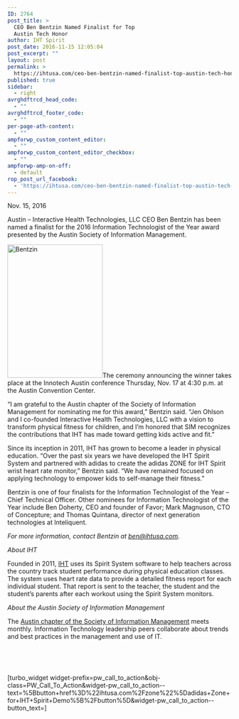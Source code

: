```yaml
---
ID: 2764
post_title: >
  CEO Ben Bentzin Named Finalist for Top
  Austin Tech Honor
author: IHT Spirit
post_date: 2016-11-15 12:05:04
post_excerpt: ""
layout: post
permalink: >
  https://ihtusa.com/ceo-ben-bentzin-named-finalist-top-austin-tech-honor/
published: true
sidebar:
  - right
avrghdftrcd_head_code:
  - ""
avrghdftrcd_footer_code:
  - ""
per-page-ath-content:
  - ""
ampforwp_custom_content_editor:
  - ""
ampforwp_custom_content_editor_checkbox:
  - ""
ampforwp-amp-on-off:
  - default
rop_post_url_facebook:
  - 'https://ihtusa.com/ceo-ben-bentzin-named-finalist-top-austin-tech-honor/?utm_source=ReviveOldPost&utm_medium=social&utm_campaign=ReviveOldPost'
---
```

<span style="font-weight: 400;">Nov. 15, 2016</span>

<span style="font-weight: 400;">Austin – Interactive Health Technologies, LLC CEO Ben Bentzin has been named a finalist for the 2016 Information Technologist of the Year award presented by the Austin Society of Information Management.</span>

<span style="font-weight: 400;"><a href="https://ihtusa.com/wp-content/uploads/2016/11/Ben-Bentzin-web.jpg"><img class="size-medium wp-image-2765 alignleft" src="https://ihtusa.com/wp-content/uploads/2016/11/Ben-Bentzin-web-214x300.jpg" alt="Bentzin" width="214" height="300"></a>The ceremony announcing the winner takes place at the Innotech Austin conference Thursday, Nov. 17 at 4:30 p.m. at the Austin Convention Center.</span>

<span style="font-weight: 400;">“I am grateful to the Austin chapter of the Society of Information Management for nominating me for this award,” Bentzin said. “Jen Ohlson and I co-founded Interactive Health Technologies, LLC with a vision to transform physical fitness for children, and I’m honored that SIM recognizes the contributions that IHT has made toward getting kids active and fit.” </span><!--more-->

<span style="font-weight: 400;">Since its inception in 2011, IHT has grown to become a leader in physical education. “Over the past six years we have developed the IHT Spirit System and partnered with adidas to create the adidas ZONE for IHT Spirit wrist heart rate monitor,” Bentzin said. “We have remained focused on applying technology to empower kids to self-manage their fitness.” </span>

<span style="font-weight: 400;">Bentzin is one of four finalists for the Information Technologist of the Year – Chief Technical Officer. Other nominees for Information Technologist of the Year include Ben Doherty, CEO and founder of Favor; Mark Magnuson, CTO of Concepture; and Thomas Quintana, director of next generation technologies at Inteliquent. </span>

<i><span style="font-weight: 400;">For more information, contact Bentzin at </span></i><a href="mailto:ben@ihtusa.com"><i><span style="font-weight: 400;">ben@ihtusa.com</span></i></a><i><span style="font-weight: 400;">. </span></i>

<i><span style="font-weight: 400;">About IHT</span></i>

<span style="font-weight: 400;">Founded in 2011, </span><a href="http://www.ihtusa.com"><span style="font-weight: 400;">IHT</span></a><span style="font-weight: 400;"> uses its Spirit System software to help teachers across the country track student performance during physical education classes. The system uses heart rate data to provide a detailed fitness report for each individual student. That report is sent to the teacher, the student and the student’s parents after each workout using the Spirit System monitors. </span>

<i><span style="font-weight: 400;">About the Austin Society of Information Management</span></i>

<span style="font-weight: 400;">The </span><a href="https://www.simnet.org/members/group.aspx?id=89573"><span style="font-weight: 400;">Austin chapter of the Society of Information Management</span></a><span style="font-weight: 400;"> meets monthly. Information Technology leadership peers collaborate about trends and best practices in the management and use of IT.</span>

&nbsp;

&nbsp;

[turbo_widget widget-prefix=pw_call_to_action&amp;obj-class=PW_Call_To_Action&amp;widget-pw_call_to_action--text=%5Bbutton+href%3D%22ihtusa.com%2Fzone%22%5Dadidas+Zone+for+IHT+Spirit+Demo%5B%2Fbutton%5D&amp;widget-pw_call_to_action--button_text=]

&nbsp;

&nbsp;